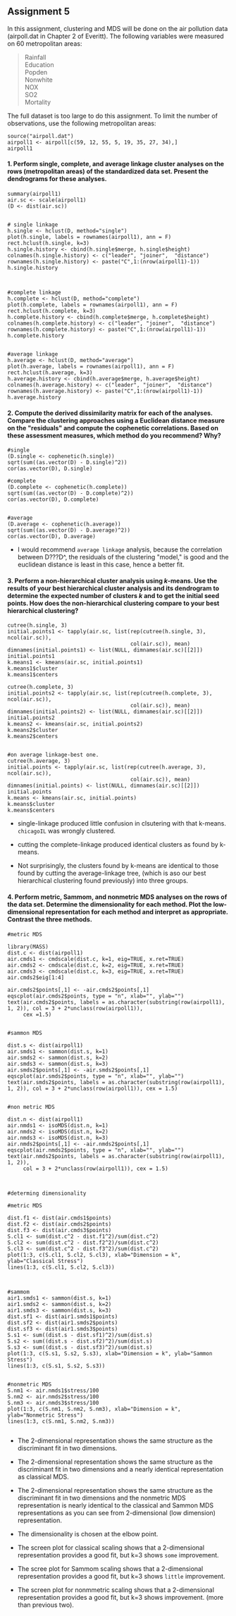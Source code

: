 ## Assignment 5

In this assignment, clustering and MDS will be done on the air pollution data (airpoll.dat in Chapter 2 of Everitt).  The following variables were measured on 60 metropolitan areas:  
> Rainfall  
> Education  
> Popden  
> Nonwhite  
> NOX  
> SO2  
> Mortality  

The full dataset is too large to do this assignment. To limit the number of observations, use the following metropolitan areas:
```{r}
source("airpoll.dat")
airpoll1 <- airpoll[c(59, 12, 55, 5, 19, 35, 27, 34),]
airpoll1
```  
            
#### 1. Perform single, complete, and average linkage cluster analyses on the rows (metropolitan areas) of the standardized data set. Present the dendrograms for these analyses.
```{r}
summary(airpoll1)
air.sc <- scale(airpoll1)
(D <- dist(air.sc))


# single linkage
h.single <- hclust(D, method="single")
plot(h.single, labels = rownames(airpoll1), ann = F)
rect.hclust(h.single, k=3)
h.single.history <- cbind(h.single$merge, h.single$height)
colnames(h.single.history) <- c("leader", "joiner",  "distance")
rownames(h.single.history) <- paste("C",1:(nrow(airpoll1)-1))
h.single.history



#complete linkage
h.complete <- hclust(D, method="complete")
plot(h.complete, labels = rownames(airpoll1), ann = F)
rect.hclust(h.complete, k=3)
h.complete.history <- cbind(h.complete$merge, h.complete$height)
colnames(h.complete.history) <- c("leader", "joiner",  "distance")
rownames(h.complete.history) <- paste("C",1:(nrow(airpoll1)-1))
h.complete.history


#average linkage
h.average <- hclust(D, method="average")
plot(h.average, labels = rownames(airpoll1), ann = F)
rect.hclust(h.average, k=3)
h.average.history <- cbind(h.average$merge, h.average$height)
colnames(h.average.history) <- c("leader", "joiner",  "distance")
rownames(h.average.history) <- paste("C",1:(nrow(airpoll1)-1))
h.average.history
```



#### 2. Compute the derived dissimilarity matrix for each of the analyses. Compare the clustering approaches using a Euclidean distance measure on the "residuals" and compute the cophenetic correlations. Based on these assessment measures, which method do you recommend? Why?
```{r}
#single
(D.single <- cophenetic(h.single))
sqrt(sum((as.vector(D) - D.single)^2))
cor(as.vector(D), D.single)

#complete
(D.complete <- cophenetic(h.complete))
sqrt(sum((as.vector(D) - D.complete)^2))
cor(as.vector(D), D.complete)


#average
(D.average <- cophenetic(h.average))
sqrt(sum((as.vector(D) - D.average)^2))
cor(as.vector(D), D.average)

```

- I would recommend `average linkage` analysis, because the correlation between D???D^, the residuals of the clustering "model," is good and the euclidean distance is least in this case, hence a better fit.


#### 3. Perform a non-hierarchical cluster analysis using $k$-means. Use the results of your best hierarchical cluster analysis and its dendrogram to determine the expected number of clusters $k$ and to get the initial seed points. How does the non-hierarchical clustering compare to your best hierarchical clustering?

```{r}
cutree(h.single, 3)
initial.points1 <- tapply(air.sc, list(rep(cutree(h.single, 3), ncol(air.sc)),
                                       col(air.sc)), mean)
dimnames(initial.points1) <- list(NULL, dimnames(air.sc)[[2]])
initial.points1
k.means1 <- kmeans(air.sc, initial.points1)
k.means1$cluster
k.means1$centers

cutree(h.complete, 3)
initial.points2 <- tapply(air.sc, list(rep(cutree(h.complete, 3), ncol(air.sc)),
                                       col(air.sc)), mean)
dimnames(initial.points2) <- list(NULL, dimnames(air.sc)[[2]])
initial.points2
k.means2 <- kmeans(air.sc, initial.points2)
k.means2$cluster
k.means2$centers


#on average linkage-best one.
cutree(h.average, 3)
initial.points <- tapply(air.sc, list(rep(cutree(h.average, 3), ncol(air.sc)),
                                       col(air.sc)), mean)
dimnames(initial.points) <- list(NULL, dimnames(air.sc)[[2]])
initial.points
k.means <- kmeans(air.sc, initial.points)
k.means$cluster
k.means$centers
```

- single-linkage produced little confusion in clsutering with that k-means. `chicagoIL` was wrongly clustered.

- cutting the complete-linkage produced identical clusters as found by k-means.

- Not surprisingly, the clusters found by k-means are identical to those found by cutting the average-linkage tree, (which is aso our best hierarchical clustering found previously) into three groups. 


#### 4. Perform metric, Sammom, and nonmetric MDS analyses on the rows of the data set. Determine the dimensionality for each method. Plot the low-dimensional representation for each method and interpret as appropriate. Contrast the three methods.

```{r}
#metric MDS

library(MASS)
dist.c <- dist(airpoll1)
air.cmds1 <- cmdscale(dist.c, k=1, eig=TRUE, x.ret=TRUE)
air.cmds2 <- cmdscale(dist.c, k=2, eig=TRUE, x.ret=TRUE)
air.cmds3 <- cmdscale(dist.c, k=3, eig=TRUE, x.ret=TRUE)
air.cmds2$eig[1:4]

air.cmds2$points[,1] <- -air.cmds2$points[,1]
eqscplot(air.cmds2$points, type = "n", xlab="", ylab="")
text(air.cmds2$points, labels = as.character(substring(row(airpoll1), 1, 2)), col = 3 + 2*unclass(row(airpoll1)), 
     cex =1.5)


#sammon MDS

dist.s <- dist(airpoll1)
air.smds1 <- sammon(dist.s, k=1)
air.smds2 <- sammon(dist.s, k=2)
air.smds3 <- sammon(dist.s, k=3)
air.smds2$points[,1] <- -air.smds2$points[,1]
eqscplot(air.smds2$points, type = "n", xlab="", ylab="")
text(air.smds2$points, labels = as.character(substring(row(airpoll1), 1, 2)), col = 3 + 2*unclass(row(airpoll1)), cex = 1.5)


#non metric MDS

dist.n <- dist(airpoll1)
air.nmds1 <- isoMDS(dist.n, k=1)
air.nmds2 <- isoMDS(dist.n, k=2)
air.nmds3 <- isoMDS(dist.n, k=3)
air.nmds2$points[,1] <- -air.nmds2$points[,1]
eqscplot(air.nmds2$points, type = "n", xlab="", ylab="")
text(air.nmds2$points, labels = as.character(substring(row(airpoll1), 1, 2)),
     col = 3 + 2*unclass(row(airpoll1)), cex = 1.5)



#determing dimensionality

#metric MDS

dist.f1 <- dist(air.cmds1$points)
dist.f2 <- dist(air.cmds2$points)
dist.f3 <- dist(air.cmds3$points)
S.cl1 <- sum(dist.c^2 - dist.f1^2)/sum(dist.c^2)
S.cl2 <- sum(dist.c^2 - dist.f2^2)/sum(dist.c^2)
S.cl3 <- sum(dist.c^2 - dist.f3^2)/sum(dist.c^2)
plot(1:3, c(S.cl1, S.cl2, S.cl3), xlab="Dimension = k", ylab="Classical Stress")
lines(1:3, c(S.cl1, S.cl2, S.cl3))



#sammom
air1.smds1 <- sammon(dist.s, k=1)
air1.smds2 <- sammon(dist.s, k=2)
air1.smds3 <- sammon(dist.s, k=3)
dist.sf1 <- dist(air1.smds1$points)
dist.sf2 <- dist(air1.smds2$points)
dist.sf3 <- dist(air1.smds3$points)
S.s1 <- sum((dist.s - dist.sf1)^2)/sum(dist.s)
S.s2 <- sum((dist.s - dist.sf2)^2)/sum(dist.s)
S.s3 <- sum((dist.s - dist.sf3)^2)/sum(dist.s)
plot(1:3, c(S.s1, S.s2, S.s3), xlab="Dimension = k", ylab="Sammon Stress")
lines(1:3, c(S.s1, S.s2, S.s3))


#nonmetric MDS
S.nm1 <- air.nmds1$stress/100
S.nm2 <- air.nmds2$stress/100
S.nm3 <- air.nmds3$stress/100
plot(1:3, c(S.nm1, S.nm2, S.nm3), xlab="Dimension = k", ylab="Nonmetric Stress")
lines(1:3, c(S.nm1, S.nm2, S.nm3))


```


- The 2-dimensional representation shows the same structure as the discriminant fit in two dimensions.
- The 2-dimensional representation shows the same structure as the discriminant fit in two dimensions and a nearly identical representation as classical MDS.
- The 2-dimensional representation shows the same structure as the discriminant fit in two dimensions and the nonmetric MDS representation is nearly identical to the classical and Sammon MDS representations as you can see from 2-dimensional (low dimension) representation.

-  The dimensionality is chosen at the elbow point. 
- The screen plot for classical scaling shows that a 2-dimensional representation provides a good fit, but k=3 shows `some` improvement.
- The scree plot for Sammom scaling shows that a 2-dimensional representation provides a good fit, but k=3 shows `little` improvement.
- The screen plot for nonmmetric scaling shows that a 2-dimensional representation provides a good fit, but k=3 shows improvement. (more than previous two).
